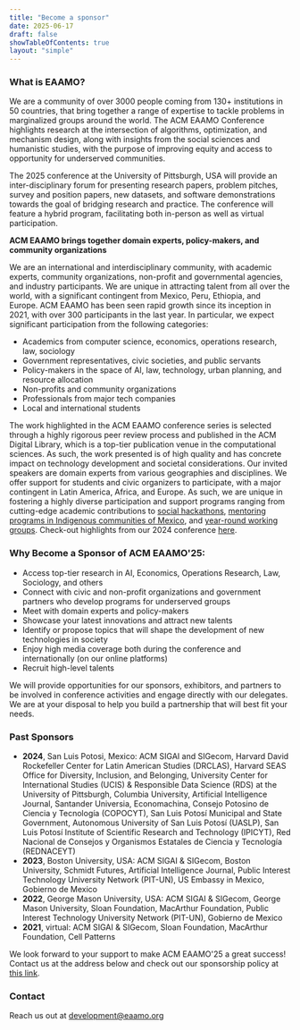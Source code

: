 ```yaml
---
title: "Become a sponsor"
date: 2025-06-17
draft: false
showTableOfContents: true
layout: "simple"
---
```


### What is EAAMO?

We are a community of over 3000 people coming from 130+ institutions in 50 countries, that bring together a range of expertise to tackle problems in marginalized groups around the world. The ACM EAAMO Conference highlights research at the intersection of algorithms, optimization, and mechanism design, along with insights from the social sciences and humanistic studies, with the purpose of improving equity and access to opportunity for underserved communities.

The 2025 conference at the University of Pittsburgh, USA will provide an inter-disciplinary forum for presenting research papers, problem pitches, survey and position papers, new datasets, and software demonstrations towards the goal of bridging research and practice. The conference will feature a hybrid program, facilitating both in-person as well as virtual participation.

**ACM EAAMO brings together domain experts, policy-makers, and community organizations**

We are an international and interdisciplinary community, with academic experts, community organizations, non-profit and governmental agencies, and industry participants. We are unique in attracting talent from all over the world, with a significant contingent from Mexico, Peru, Ethiopia, and Europe. ACM EAAMO has been seen rapid growth since its inception in 2021, with over 300 participants in the last year. In particular, we expect significant participation from the following categories:
- Academics from computer science, economics, operations research, law, sociology
- Government representatives, civic societies, and public servants
- Policy-makers in the space of AI, law, technology, urban planning, and resource allocation
- Non-profits and community organizations
- Professionals from major tech companies
- Local and international students

The work highlighted in the ACM EAAMO conference series is selected through a highly rigorous peer review process and published in the ACM Digital Library, which is a top-tier publication venue in the computational sciences. As such, the work presented is of high quality and has concrete impact on technology development and societal considerations. Our invited speakers are domain experts from various geographies and disciplines. We offer support for students and civic organizers to participate, with a major contingent in Latin America, Africa, and Europe. As such, we are unique in fostering a highly diverse participation and support programs ranging from cutting-edge academic contributions to [social hackathons](https://conference2024.eaamo.org/social_hackathon/), [mentoring programs in Indigenous communities of Mexico](https://www.eaamo.org/projects/rednacecyt-2024-summer-of-science-program), and [year-round working groups](https://bridges.eaamo.org/). Check-out highlights from our 2024 conference [here](https://conference.eaamo.org/eaamo_at_a_glance_24/).

### Why Become a Sponsor of ACM EAAMO'25:

- Access top-tier research in AI, Economics, Operations Research, Law, Sociology, and others
- Connect with civic and non-profit organizations and government partners who develop programs for underserved groups
- Meet with domain experts and policy-makers
- Showcase your latest innovations and attract new talents
- Identify or propose topics that will shape the development of new technologies in society
- Enjoy high media coverage both during the conference and internationally (on our online platforms)
- Recruit high-level talents

We will provide opportunities for our sponsors, exhibitors, and partners to be involved in conference activities and engage directly with our delegates. We are at your disposal to help you build a partnership that will best fit your needs.

### Past Sponsors

- **2024**, San Luis Potosi, Mexico: ACM SIGAI and SIGecom, Harvard David Rockefeller Center for Latin American Studies (DRCLAS), Harvard SEAS Office for Diversity, Inclusion, and Belonging, University Center for International Studies (UCIS) & Responsible Data Science (RDS) at the University of Pittsburgh, Columbia University, Artificial Intelligence Journal, Santander Universia, Economachina, Consejo Potosino de Ciencia y Tecnología (COPOCYT), San Luis Potosí Municipal and State Government, Autonomous University of San Luis Potosí (UASLP), San Luis Potosí Institute of Scientific Research and Technology (IPICYT), Red Nacional de Consejos y Organismos Estatales de Ciencia y Tecnología (REDNACEYT)
- **2023**, Boston University, USA: ACM SIGAI & SIGecom, Boston University, Schmidt Futures, Artificial Intelligence Journal, Public Interest Technology University Network (PIT-UN), US Embassy in Mexico, Gobierno de Mexico
- **2022**, George Mason University, USA: ACM SIGAI & SIGecom, George Mason University, Sloan Foundation, MacArthur Foundation, Public Interest Technology University Network (PIT-UN), Gobierno de Mexico
- **2021**, virtual: ACM SIGAI & SIGecom, Sloan Foundation, MacArthur Foundation, Cell Patterns

We look forward to your support to make ACM EAAMO'25 a great success! Contact us at the address below and check out our sponsorship policy at [this link](https://conference.eaamo.org/policies/#sponsorship-policy).

### Contact
Reach us out at development@eaamo.org